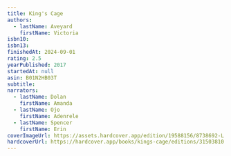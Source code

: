```yaml
---
title: King's Cage
authors:
  - lastName: Aveyard
    firstName: Victoria
isbn10:
isbn13:
finishedAt: 2024-09-01
rating: 2.5
yearPublished: 2017
startedAt: null
asin: B01N2HB03T
subtitle:
narrators:
  - lastName: Dolan
    firstName: Amanda
  - lastName: Ojo
    firstName: Adenrele
  - lastName: Spencer
    firstName: Erin
coverImageUrl: https://assets.hardcover.app/edition/19588156/8738692-L.jpg
hardcoverUrl: https://hardcover.app/books/kings-cage/editions/31503810
---
```

